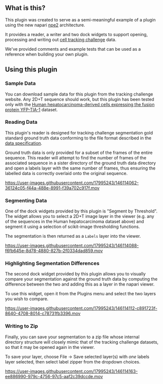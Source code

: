 ## What is this?

This plugin was created to serve as a semi-meaningful example of a plugin using
the new napari [npe2](https://pypi.org/project/npe2/) architecture.

It provides a reader, a writer and two dock widgets to support opening, processing
and writing out [cell tracking challenge](https://celltrackingchallenge.net/) data.

We've provided comments and example tests that can be used as a reference
when building your own plugin.

## Using this plugin

### Sample Data
You can download sample data for this plugin from the tracking challenge website. Any 2D+T
sequence should work, but this plugin has been tested only with the 
[Human hepatocarcinoma-derived cells expressing the fusion protein YFP-TIA-1](http://data.celltrackingchallenge.net/training-datasets/Fluo-C2DL-Huh7.zip) 
dataset.
### Reading Data
This plugin's reader is designed for tracking challenge segmentation gold standard ground truth
data conforming to the file format described in the [data specification](https://public.celltrackingchallenge.net/documents/Naming%20and%20file%20content%20conventions.pdf).

Ground truth data is only provided for a subset of the frames of the entire sequence. This
reader will attempt to find the number of frames of the associated sequence in a sister
directory of the ground truth data directory and open a labels layer with the same number
of frames, thus ensuring the labelled data is correctly overlaid onto the original sequence.

https://user-images.githubusercontent.com/17995243/146114062-36124c05-f44a-488e-8991-f39a702c917f.mov

### Segmenting Data
One of the dock widgets provided by this plugin is "Segment by Threshold". The widget
allows you to select a 2D+T image layer in the viewer (e.g. any of the sequences in the Human 
hepatocarcinoma dataset above) and segment it using a selection of scikit-image thresholding functions.

The segmentation is then returned as a `Labels` layer into the viewer.

https://user-images.githubusercontent.com/17995243/146114088-f6fb645e-8d78-4880-827b-2f0334dad859.mov

### Highlighting Segmentation Differences
The second dock widget provided by this plugin allows you to visually compare your segmentation
against the ground truth data by computing the difference between the two and adding this as a
layer in the napari viewer.

To use this widget, open it from the Plugins menu and select the two layers you wish to compare.

https://user-images.githubusercontent.com/17995243/146114112-c891723f-8640-4708-8014-c78731fb3396.mov

### Writing to Zip
Finally, you can save your segmentation to a zip file whose internal directory structure
will closely mimic that of the tracking challenge datasets, so that it may be opened 
again in the viewer.

To save your layer, choose File -> Save selected layer(s) with *one* labels layer selected,
then select label zipper from the dropdown choices.

https://user-images.githubusercontent.com/17995243/146114163-ee886990-979c-4756-97c5-aaf2c39dccde.mov
